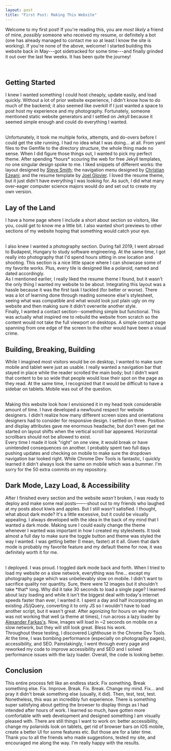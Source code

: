 ```yaml
---
layout: post
title: "First Post: Making This Website"
---
```

Welcome to my first post! If you're reading this, you are *most likely* a friend of mine, *possibly* someone who received my resume, or definitely a bot (one has already managed to contact me so at least I know the site is working). If you're none of the above, welcome! I started building this website back in May---got sidetracked for some time---and finally grinded it out over the last few weeks. It has been quite the journey! 

<br> 

## Getting Started
I knew I wanted something I could host cheaply, update easily, and load quickly. Without a lot of prior website experience, I didn't know how to do much of the backend; it also seemed like overkill if I just wanted a space to post host my experience and my photography. Fortunately, someone mentioned static website generators and I settled on Jekyll because it seemed simple enough and could do everything I wanted. 

<br>
Unfortunately, it took me multiple forks, attempts, and do-overs before I could get the site running. I had no idea what I was doing... at all. From yaml files to the Gemfile to the directory structure, the whole thing made no sense. When I did figure those things out, I wanted to pick my perfect theme. After spending *hours* scouring the web for free Jekyll templates, no one singular design spoke to me. I liked snippets of different works: the layout designed by <a href="https://github.com/orderedlist">Steve Smith</a>; the navigation menu designed by <a href="https://github.com/christianezeani">Christian Ezeani</a>; and the resume template by <a href="https://github.com/jglovier">Joel Glovier</a>. I loved the resume theme, but it just didn't have everything I was looking for. As such, I did what many over-eager computer science majors would do and set out to create my own version.

<br>

## Lay of the Land
I have a home page where I include a short about section so visitors, like you, could get to know me a little bit. I also wanted short previews to other sections of my website hoping that something would catch your eye.

<br>
I also knew I wanted a photography section. During fall 2019, I went abroad to Budapest, Hungary to study software engineering. At the same time, I got really into photography that I'd spend hours sitting in one location and shooting. This section is a nice little space where I can showcase some of my favorite works. Plus, every tile is designed like a polaroid, named and dated accordingly. 

<br>
As I mentioned earlier, I really liked the resume theme I found, but it wasn't the only thing I wanted my website to be about. Integrating this layout was a hassle because it was the first task I tackled (for better or worse). There was a lot of learning done through reading someone else's stylesheet, seeing what was compatible and what would look just plain ugly on my website and then making sure it didn't overwrite another style.

<br>
Finally, I wanted a contact section--something simple but functional. This was actually what inspired me to rebuild the website from scratch so the content would not take the full viewport on desktops. A simple contact page spanning from one edge of the screen to the other would have been a visual crime.

<br>

## Building, Breaking, Building
While I imagined most visitors would be on desktop, I wanted to make sure mobile and tablet were just as usable. I really wanted a navigation bar that stayed in place while the reader scrolled the main body; but I didn't want that content to be so wide that people would lose their spot on the page as they read. At the same time, I recognized that it would be difficult to have a sidebar on tablets. Mobile was out of the question.

<br>
Making this website look how I envisioned it in my head took considerable amount of time. I have developed a newfound respect for website designers. I didn't realize how many different screen sizes and orientations designers had to consider for responsive design. I settled on three. Position and display attributes gave me enormous headache, but don't even get me started on layout shifts when the vertical scroll bar appeared. Horizontal scrollbars should not be allowed to exist.

<br>
Every time I made it look "right" on one view, it would break or have unintended consequences on another. I probably spent two full days pushing updates and checking on mobile to make sure the dropdown navigation bar looked right. While Chrome Dev Tools is fantastic, I quickly learned it didn't always look the same on mobile which was a bummer. I'm sorry for the 50 extra commits on my repository. 

<br>

## Dark Mode, Lazy Load, & Accessibility
After I finished every section and the website *wasn't* broken, I was ready to deploy and make some real posts——-shout out to my friends who laughed at my posts about kiwis and apples. But I still wasn't satisfied. I thought, what about dark mode? It's a little excessive, but it could be visually appealing. I always developed with the idea in the back of my mind that I wanted a dark mode. Making sure I could easily change the theme whenever I wanted was important in how I created my stylesheets. It took almost a full day to make sure the toggle button and theme was styled the way I wanted. I was getting better (I mean, faster) at it all. Given that dark mode is probably my favorite feature and my default theme for now, it was definitely worth it for me.

<br>
I deployed. I was proud. I toggled dark mode back and forth. When I tried to load my website on a slow network, everything was fine... except my photography page which was unbelievably slow on mobile. I didn't want to sacrifice quality nor quantity. Sure, there were 12 images but it shouldn't take *that* long. Why did it take 30 seconds to load a single page? I learned about lazy loading and while it isn't the biggest deal with today's internet speeds faster than ever, I wanted it. I spent a day and half incorporating an existing JS/jQuery, converting it to only JS so I wouldn't have to load another script, but it wasn't great. After agonizing for hours on why mine was not working that well (a theme at times), I run across a lazy loader by <a href="https://github.com/afarkas">Alexander Farkas's</a>. Now, images will load in ~2 seconds on mobile on a slow network, but they will still look great. Bless his work. 

<br>
Throughout these testing, I discovered Lighthouse in the Chrome Dev Tools. At the time, I was bombing performance (especially on photography pages), accessibility, and SEO. Painstakingly, I went through every page and reworked my code to improve accessibility and SEO and I solved performance issues with the lazy loader. Overall, the code is looking better.

<br> 

## Conclusion
This entire process felt like an endless stack. Fix something. Break something else. Fix. Improve. Break. Fix. Break. Change my mind. Fix... and pray it didn't break something else (usually, it did). Then, test, test, test. Nonetheless, this was an incredibly fun experience. There is something super satisfying about getting the browser to display things as I had intended after hours of work. I learned so much, have gotten more comfortable with web development and designed something I am visually pleased with. There are still things I want to work on: better accessibility, change my polaroids look on tablets, get rid of browser bars on iOS mobile, create a better UI for some features etc. But those are for a later time. Thank you to all the friends who made suggestions, tested my site, and encouraged me along the way. I'm really happy with the results. 
